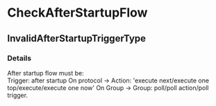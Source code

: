 ﻿---  
uid: Validator_5_7_3  
---

# CheckAfterStartupFlow

## InvalidAfterStartupTriggerType

### Details

After startup flow must be:  
Trigger: after startup On protocol \-\> Action: 'execute next\/execute one top\/execute\/execute one now' On Group \-\> Group: poll\/poll action\/poll trigger.
